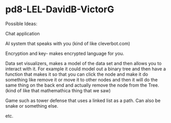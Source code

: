 pd8-LEL-DavidB-VictorG
======================
Possible Ideas:

Chat application

AI system that speaks with you (kind of like cleverbot.com)

Encryption and key- makes encrypted language for you.

Data set visualizers, makes a model of the data set and then allows you to interact with it. For example it could model out a binary tree and then have a function that makes it so that you can click the node and make it do something like remove it or move it to other nodes and then it will do the same thing on the back end and actually remove the node from the Tree. (kind of like that mathemathica thing that we saw)

Game such as tower defense that uses a linked list as a path. Can also be snake or something else.


etc.
